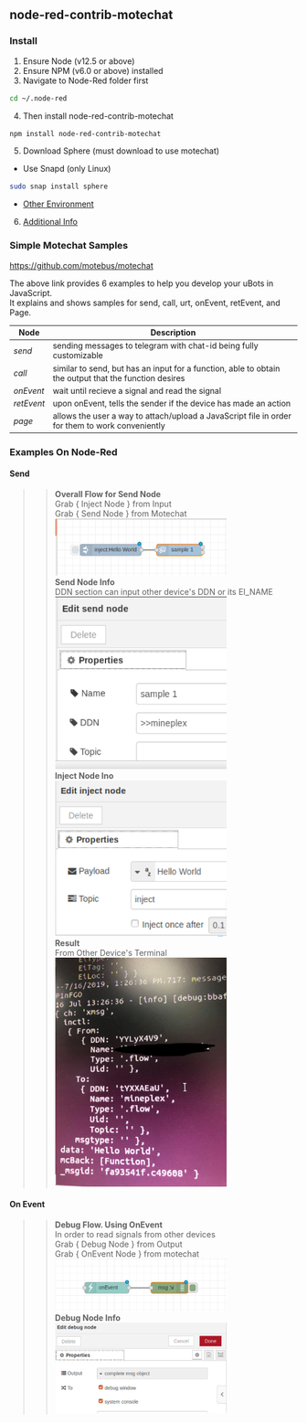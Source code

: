 ##  node-red-contrib-motechat

### Install

1. Ensure Node (v12.5 or above)
2. Ensure NPM (v6.0 or above) installed
3. Navigate to Node-Red folder first
```bash
cd ~/.node-red 
```
4. Then install node-red-contrib-motechat
```bash
npm install node-red-contrib-motechat
```
5. Download Sphere (must download to use motechat)

- Use Snapd (only Linux)
```bash
sudo snap install sphere
```
- [Other Environment](https://gitbook.ypcloud.com/sphere-s-user-s-guide/sphere-setup/untitled)

6. [Additional Info](docs/how-to-run.md)

### Simple Motechat Samples

 <https://github.com/motebus/motechat>

The above link provides 6 examples to help you develop your uBots in JavaScript. <br />
It explains and shows samples for send, call, urt, onEvent, retEvent, and Page.

Node| Description | 
--- | --- | 
*send* | sending messages to telegram with chat-id being fully customizable |
*call* | similar to send, but has an input for a function, able to obtain the output that the function desires |
*onEvent* | wait until recieve a signal and read the signal |
*retEvent* | upon onEvent, tells the sender if the device has made an action |
*page* | allows the user a way to attach/upload a JavaScript file in order for them to work conveniently |

### Examples On Node-Red

#### Send 
>>**Overall Flow for Send Node** <br />
>>Grab { Inject Node } from Input <br />
>>Grab { Send Node } from Motechat <br />
>><img src="/node-red-examples/sendflow.png" width="300"> <br />
>>**Send Node Info** <br />
>>DDN section can input other device's DDN or its EI_NAME <br />
>><img src="/node-red-examples/sendnodes.info.png" width="300"> <br />
>>**Inject Node Ino** <br />
>><img src="/node-red-examples/InjectSendNode.png" width="300"> <br />
>>**Result** <br />
>>From Other Device's Terminal <br />
>><img src="/node-red-examples/result.jpg" width="300"> <br />

#### On Event
>>**Debug Flow. Using OnEvent**  <br /> 
>>In order to read signals from other devices  <br />
>>Grab { Debug Node } from Output  <br />
>>Grab { OnEvent Node } from motechat <br />
>><img src="/node-red-examples/DebubFlow.png" width="300"> <br />
>>**Debug Node Info** <br />
>><img src="/node-red-examples/DebugNode.png" width="300"> <br />






